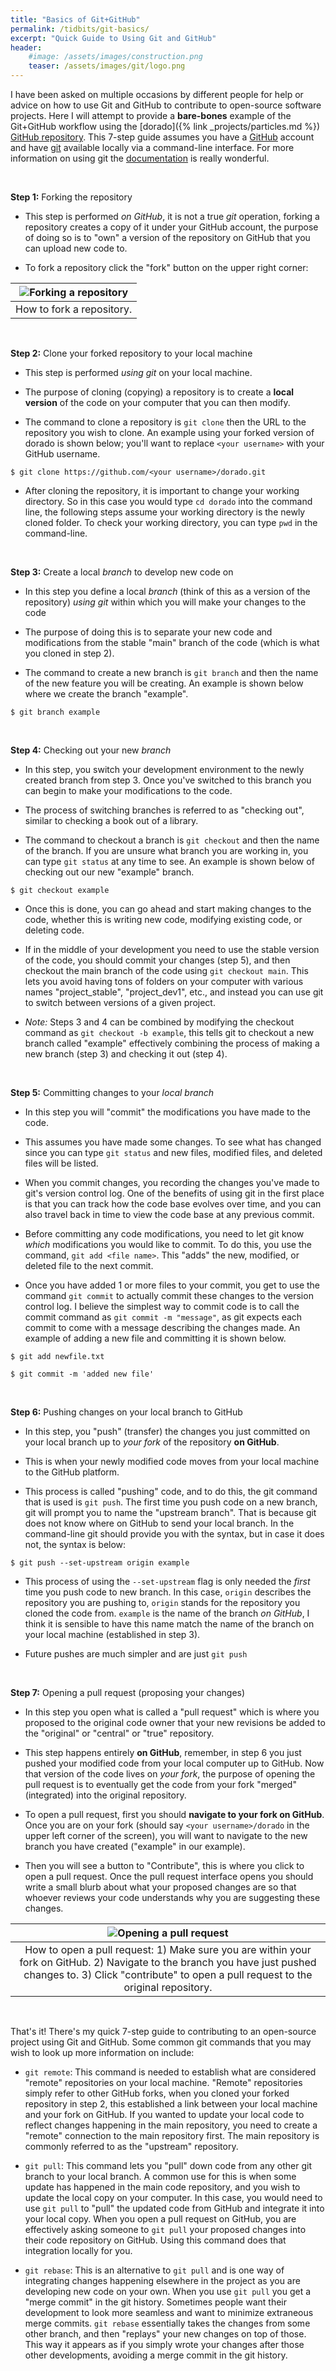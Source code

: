 ```yaml
---
title: "Basics of Git+GitHub"
permalink: /tidbits/git-basics/
excerpt: "Quick Guide to Using Git and GitHub"
header:
    #image: /assets/images/construction.png
    teaser: /assets/images/git/logo.png
---
```


I have been asked on multiple occasions by different people for help or advice
on how to use Git and GitHub to contribute to open-source software projects.
Here I will attempt to provide a **bare-bones** example of the Git+GitHub
workflow using the [dorado]({% link _projects/particles.md %})
[GitHub repository](https://github.com/passaH2O/dorado).
This 7-step guide assumes you have a [GitHub](https://github.com/) account and
have [git](https://git-scm.com/) available locally via a command-line
interface. For more information on using git the
[documentation](https://git-scm.com/docs) is really wonderful.

<br>

**Step 1:** Forking the repository

- This step is performed *on GitHub*, it is not a true *git* operation,
forking a repository creates a copy of it under your GitHub account, the
purpose of doing so is to "own" a version of the repository on GitHub that you
can upload new code to.

- To fork a repository click the "fork" button on the upper right corner:

| ![Forking a repository](/assets/images/git/fork.png) |
|:--:|
| How to fork a repository. |

<br>

**Step 2:** Clone your forked repository to your local machine

- This step is performed *using git* on your local machine.

- The purpose of cloning (copying) a repository is to create a
**local version** of the code on your computer that you can then modify.

- The command to clone a repository is `git clone` then the URL to the
repository you wish to clone. An example using your forked version of dorado
is shown below; you'll want to replace `<your username>` with your GitHub
username.

```
$ git clone https://github.com/<your username>/dorado.git
```

- After cloning the repository, it is important to change your working
directory. So in this case you would type `cd dorado` into the command line,
the following steps assume your working directory is the newly cloned folder.
To check your working directory, you can type `pwd` in the command-line.

<br>

**Step 3:** Create a local *branch* to develop new code on

- In this step you define a local *branch* (think of this as a version of
the repository) *using git* within which you will make your changes to the code

- The purpose of doing this is to separate your new code and modifications from
the stable "main" branch of the code (which is what you cloned in step 2).

- The command to create a new branch is `git branch` and then the name of the
new feature you will be creating. An example is shown below where we create
the branch "example".

```
$ git branch example
```

<br>

**Step 4:** Checking out your new *branch*

- In this step, you switch your development environment to the newly created
branch from step 3. Once you've switched to this branch you can begin to make
your modifications to the code.

- The process of switching branches is referred to as "checking out", similar
to checking a book out of a library.

- The command to checkout a branch is `git checkout` and then the name of the
branch. If you are unsure what branch you are working in, you can type
`git status` at any time to see. An example is shown below of checking out our
new "example" branch.

```
$ git checkout example
```

- Once this is done, you can go ahead and start making changes to the code,
whether this is writing new code, modifying existing code, or deleting code.

- If in the middle of your development you need to use the stable version of
the code, you should commit your changes (step 5), and then checkout the
main branch of the code using `git checkout main`. This lets you avoid having
tons of folders on your computer with various names "project_stable",
"project_dev1", etc., and instead you can use git to switch between versions of
a given project.

- *Note:* Steps 3 and 4 can be combined by modifying the checkout command as
`git checkout -b example`, this tells git to checkout a new branch called
"example" effectively combining the process of making a new branch (step 3)
and checking it out (step 4).

<br>

**Step 5:** Committing changes to your *local branch*

- In this step you will "commit" the modifications you have made to the code.

- This assumes you have made some changes. To see what has changed since you
can type `git status` and new files, modified files, and deleted files will
be listed.

- When you commit changes, you recording the changes you've made to git's
version control log. One of the benefits of using git in the first place is
that you can track how the code base evolves over time, and you can also travel
back in time to view the code base at any previous commit.

- Before committing any code modifications, you need to let git know *which*
modifications you would like to commit. To do this, you use the command,
`git add <file name>`. This "adds" the new, modified, or deleted file to the
next commit.

- Once you have added 1 or more files to your commit, you get to use the
command `git commit` to actually commit these changes to the version control
log. I believe the simplest way to commit code is to call the commit command
as `git commit -m "message"`, as git expects each commit to come with a message
describing the changes made. An example of adding a new file and committing it
is shown below.

```
$ git add newfile.txt

$ git commit -m 'added new file'
```

<br>

**Step 6:** Pushing changes on your local branch to GitHub

- In this step, you "push" (transfer) the changes you just committed on your
local branch up to *your fork* of the repository **on GitHub**.

- This is when your newly modified code moves from your local machine to the
GitHub platform.

- This process is called "pushing" code, and to do this, the git command that
is used is `git push`. The first time you push code on a new branch, git will
prompt you to name the "upstream branch". That is because git does not know
where on GitHub to send your local branch. In the command-line git should
provide you with the syntax, but in case it does not, the syntax is below:

```
$ git push --set-upstream origin example
```

- This process of using the `--set-upstream` flag is only needed the *first*
time you push code to new branch. In this case, `origin` describes the
repository you are pushing to, `origin` stands for the repository you cloned
the code from. `example` is the name of the branch *on GitHub*, I think it is
sensible to have this name match the name of the branch on your local machine
(established in step 3).

- Future pushes are much simpler and are just `git push`

<br>

**Step 7:** Opening a pull request (proposing your changes)

- In this step you open what is called a "pull request" which is where you
proposed to the original code owner that your new revisions be added to the
"original" or "central" or "true" repository.

- This step happens entirely **on GitHub**, remember, in step 6 you just pushed
your modified code from your local computer up to GitHub. Now that version of
the code lives on *your fork*, the purpose of opening the pull request is to
eventually get the code from your fork "merged" (integrated) into the original
repository.

- To open a pull request, first you should **navigate to your fork on GitHub**.
Once you are on your fork (should say `<your username>/dorado` in the upper
left corner of the screen), you will want to navigate to the new branch you
have created ("example" in our example).

- Then you will see a button to "Contribute", this is where you click to open
a pull request. Once the pull request interface opens you should write a small
blurb about what your proposed changes are so that whoever reviews your code
understands why you are suggesting these changes.

| ![Opening a pull request](/assets/images/git/PR.png) |
|:--:|
| How to open a pull request: 1) Make sure you are within your fork on GitHub. 2) Navigate to the branch you have just pushed changes to. 3) Click "contribute" to open a pull request to the original repository. |

<br>

That's it! There's my quick 7-step guide to contributing to an open-source
project using Git and GitHub.
Some common git commands that you may wish to look up more information on
include:

- `git remote`: This command is needed to establish what are considered
"remote" repositories on your local machine. "Remote" repositories simply
refer to other GitHub forks, when you cloned your forked repository in step 2,
this established a link between your local machine and your fork on GitHub.
If you wanted to update your local code to reflect changes happening in the
main repository, you need to create a "remote" connection to the main
repository first. The main repository is commonly referred to as the "upstream"
repository.

- `git pull`: This command lets you "pull" down code from any other git branch
to your local branch. A common use for this is when some update has happened
in the main code repository, and you wish to update the local copy on your
computer. In this case, you would need to use `git pull` to "pull" the updated
code from GitHub and integrate it into your local copy. When you open a pull
request on GitHub, you are effectively asking someone to `git pull` your
proposed changes into their code repository on GitHub. Using this command does
that integration locally for you.

- `git rebase`: This is an alternative to `git pull` and is one way of
integrating changes happening elsewhere in the project as you are developing
new code on your own. When you use `git pull` you get a "merge commit" in the
git history. Sometimes people want their development to look more seamless and
want to minimize extraneous merge commits. `git rebase` essentially takes the
changes from some other branch, and then "replays" your new changes on top of
those. This way it appears as if you simply wrote your changes after those
other developments, avoiding a merge commit in the git history.
